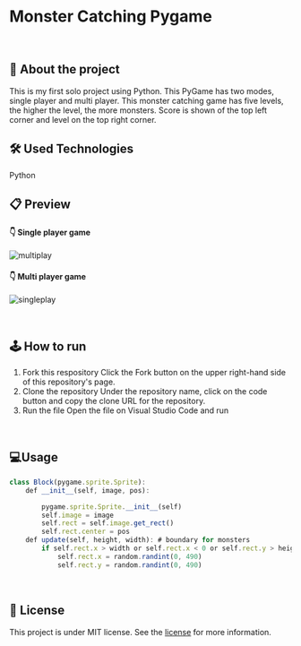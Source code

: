 # Monster Catching Pygame
<br>


## :book: About the project
This is my first solo project using Python. This PyGame has two modes, single player and multi player. This monster catching game has five levels, the higher the level, the more monsters. Score is shown of the top left corner and level on the top right corner.
<br>


## :hammer_and_wrench: Used Technologies
Python
<br>


## :clipboard: Preview
#### :point_down: Single player game
![multiplay](https://user-images.githubusercontent.com/69357145/98470387-3bbc7080-21b3-11eb-8d71-f0e31d184245.gif)
<br /> 
#### :point_down: Multi player game
![singleplay](https://user-images.githubusercontent.com/69357145/98470583-a7eba400-21b4-11eb-9d60-22f644d26c5d.gif)

<br /> 



## 🕹 How to run
1. Fork this respository
Click the Fork button on the upper right-hand side of this repository's page.
2. Clone the repository
Under the repository name, click on the code button and copy the clone URL for the repository.
3. Run the file 
Open the file on Visual Studio Code and run
<br>


## 💻Usage
```js
class Block(pygame.sprite.Sprite):
    def __init__(self, image, pos):

        pygame.sprite.Sprite.__init__(self)
        self.image = image
        self.rect = self.image.get_rect()
        self.rect.center = pos
    def update(self, height, width): # boundary for monsters
        if self.rect.x > width or self.rect.x < 0 or self.rect.y > height or self.rect.y < 0:
            self.rect.x = random.randint(0, 490)
            self.rect.y = random.randint(0, 490)
```
<br>


## 📔 License
This project is under MIT license. See the [license](https://opensource.org/licenses/MIT) for more information.
<br /> 
<br /> 








